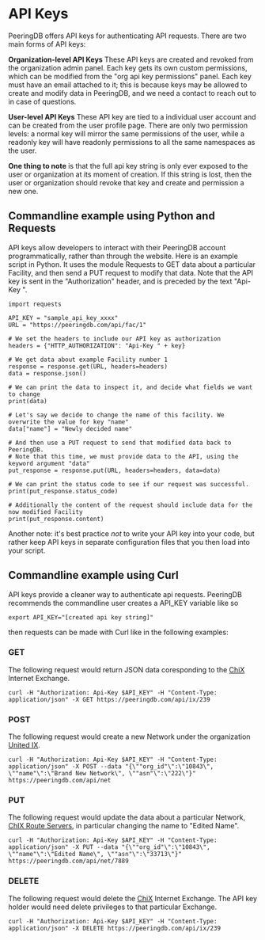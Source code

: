 # API Keys

PeeringDB offers API keys for authenticating API requests. There are two main forms of API keys:

**Organization-level API Keys**
These API keys are created and revoked from the organization admin panel. Each key gets its own custom permissions, which can be modified from the "org api key permissions" panel. Each key must have an email attached to it; this is because keys may be allowed to create and modify data in PeeringDB, and we need a contact to reach out to in case of questions.  

**User-level API Keys**
These API key are tied to a individual user account and can be created from the user profile page. There are only two permission levels: a normal key will mirror the same permissions of the user, while a readonly key will have readonly permissions to all the same namespaces as the user.

**One thing to note** is that the full api key string is only ever exposed to the user or organization at its moment of creation. If this string is lost, then the user or organization should revoke that key and create and permission a new one.

## Commandline example using Python and Requests
API keys allow developers to interact with their PeeringDB account programmatically, rather than through the website. Here is an example script in Python. It uses the module Requests to GET data about a particular Facility, and then send a PUT request to modify that data. Note that the API key is sent in the "Authorization" header, and is preceded by the text "Api-Key ".

```
import requests

API_KEY = "sample_api_key_xxxx"
URL = "https://peeringdb.com/api/fac/1"

# We set the headers to include our API key as authorization
headers = {"HTTP_AUTHORIZATION": "Api-Key " + key}

# We get data about example Facility number 1
response = response.get(URL, headers=headers)
data = response.json()

# We can print the data to inspect it, and decide what fields we want to change
print(data)

# Let's say we decide to change the name of this facility. We overwrite the value for key "name"
data["name"] = "Newly decided name"

# And then use a PUT request to send that modified data back to PeeringDB. 
# Note that this time, we must provide data to the API, using the keyword argument "data"
put_response = response.put(URL, headers=headers, data=data)

# We can print the status code to see if our request was successful.
print(put_response.status_code)

# Additionally the content of the request should include data for the now modified Facility
print(put_response.content)
```


Another note: it's best practice *not* to write your API key into your code, but rather keep API keys in separate configuration files that you then load into your script.

## Commandline example using Curl

API keys provide a cleaner way to authenticate api requests. PeeringDB recommends the commandline user creates a API_KEY variable like so
```
export API_KEY="[created api key string]"
```
then requests can be made with Curl like in the following examples:

### GET
The following request would return JSON data coresponding to the [ChiX](https://www.peeringdb.com/ix/239) Internet Exchange.
```
curl -H "Authorization: Api-Key $API_KEY" -H "Content-Type: application/json" -X GET https://peeringdb.com/api/ix/239 
```

### POST

The following request would create a new Network under the organization [United IX](https://www.peeringdb.com/org/10843). 
```
curl -H "Authorization: Api-Key $API_KEY" -H "Content-Type: application/json" -X POST --data "{\""org_id"\":\"10843\", \""name"\":\"Brand New Network\", \""asn"\":\"222\"}" https://peeringdb.com/api/net
```

### PUT

The following request would update the data about a particular Network, [ChIX Route Servers](https://www.peeringdb.com/net/7889), in particular changing the name to "Edited Name".

```
curl -H "Authorization: Api-Key $API_KEY" -H "Content-Type: application/json" -X PUT --data "{\""org_id"\":\"10843\", \""name"\":\"Edited Name\", \""asn"\":\"33713\"}" https://peeringdb.com/api/net/7889
```

### DELETE
The following request would delete the [ChiX](https://www.peeringdb.com/ix/239) Internet Exchange. The API key holder would need delete privileges to that particular Exchange.

```
curl -H "Authorization: Api-Key $API_KEY" -H "Content-Type: application/json" -X DELETE https://peeringdb.com/api/ix/239
```
